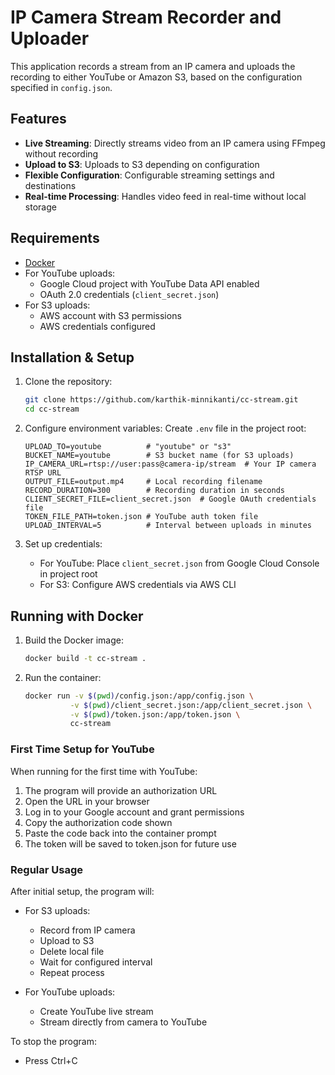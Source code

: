 # IP Camera Stream Recorder and Uploader

This application records a stream from an IP camera and uploads the recording to either YouTube or Amazon S3, based on the configuration specified in `config.json`.

## Features

- **Live Streaming**: Directly streams video from an IP camera using FFmpeg without recording
- **Upload to S3**: Uploads to S3 depending on configuration
- **Flexible Configuration**: Configurable streaming settings and destinations
- **Real-time Processing**: Handles video feed in real-time without local storage

## Requirements

- [Docker](https://docs.docker.com/get-docker/)
- For YouTube uploads:
  - Google Cloud project with YouTube Data API enabled
  - OAuth 2.0 credentials (`client_secret.json`)
- For S3 uploads:
  - AWS account with S3 permissions
  - AWS credentials configured
  

## Installation & Setup

1. Clone the repository:
   ```bash
   git clone https://github.com/karthik-minnikanti/cc-stream.git
   cd cc-stream
   ```

2. Configure environment variables:
   Create `.env` file in the project root:
   ```
   UPLOAD_TO=youtube          # "youtube" or "s3"
   BUCKET_NAME=youtube        # S3 bucket name (for S3 uploads)
   IP_CAMERA_URL=rtsp://user:pass@camera-ip/stream  # Your IP camera RTSP URL
   OUTPUT_FILE=output.mp4     # Local recording filename
   RECORD_DURATION=300        # Recording duration in seconds
   CLIENT_SECRET_FILE=client_secret.json  # Google OAuth credentials file
   TOKEN_FILE_PATH=token.json # YouTube auth token file
   UPLOAD_INTERVAL=5          # Interval between uploads in minutes
   ```

3. Set up credentials:
   - For YouTube: Place `client_secret.json` from Google Cloud Console in project root
   - For S3: Configure AWS credentials via AWS CLI

## Running with Docker

1. Build the Docker image:
   ```bash
   docker build -t cc-stream .
   ```

2. Run the container:
   ```bash
   docker run -v $(pwd)/config.json:/app/config.json \
             -v $(pwd)/client_secret.json:/app/client_secret.json \
             -v $(pwd)/token.json:/app/token.json \
             cc-stream
   ```

### First Time Setup for YouTube

When running for the first time with YouTube:
1. The program will provide an authorization URL
2. Open the URL in your browser
3. Log in to your Google account and grant permissions
4. Copy the authorization code shown
5. Paste the code back into the container prompt
6. The token will be saved to token.json for future use

### Regular Usage

After initial setup, the program will:
- For S3 uploads:
  - Record from IP camera
  - Upload to S3
  - Delete local file
  - Wait for configured interval
  - Repeat process

- For YouTube uploads:
  - Create YouTube live stream
  - Stream directly from camera to YouTube

To stop the program:
- Press Ctrl+C


